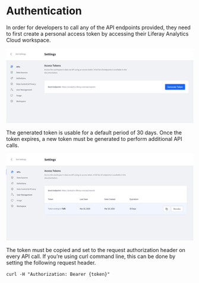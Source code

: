 # Authentication

In order for developers to call any of the API endpoints provided, they need to first create a personal access token by accessing their Liferay Analytics Cloud workspace.

![](authentication/images/01.png)

The generated token is usable for a default period of 30 days. Once the token expires, a new token must be generated to perform additional API calls.

![](authentication/images/02.png)

The token must be copied and set to the request authorization header on every API call. If you’re using curl command line, this can be done by setting the following request header.

```
curl -H "Authorization: Bearer {token}"
```
